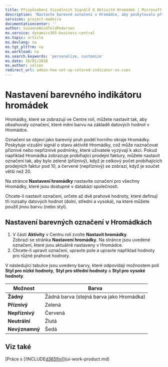 ```yaml
---
title: Přizpůsobení Vizuálních Signálů O Aktivitě Hromádek | Microsoft Docs
description: 'Nastavte barevné označení v Hromádce, aby poskytovalo přizpůsobený vizuální signál aktivitě hromádky.'
services: project-madeira
documentationcenter: ''
author: SusanneWindfeldPedersen
ms.service: dynamics365-business-central
ms.topic: article
ms.devlang: na
ms.tgt_pltfrm: na
ms.workload: na
ms.search.keywords: 'personalize, customize'
ms.date: 10/01/2018
ms.author: solsen
redirect_url: admin-how-set-up-colored-indicator-on-cues
---
```

# <a name="set-up-a-colored-indicator-on-cues"></a>Nastavení barevného indikátoru hromádek
Hromádky, které se zobrazují ve Centre rolí, můžete nastavit tak, aby obsahovaly označení, které mění barvu na základě datových hodnot v Hromádce.

Označení se objeví jako barevný pruh podél horního okraje Hromádky. Poskytuje vizuální signál o stavu aktivitě Hromádky, což může naznačovat příznivé nebo nepříznivé podmínky, které uživatele vyzývají k akci. Pokud například Hromádka zobrazuje probíhající prodejní faktury, můžete nastavit označení tak, aby bylo zelené (příznivý), když je celkový počet probíhajících prodejních faktur pod 10, a červené (nepříznivý) se zobrazí, když je součet větší než 20.

Na stránce **Nastavení hromádky** nastavíte označení pro všechny Hromádky, které jsou dostupné v databázi společnosti.

Chcete-li nastavit označení, určete až dvě prahové hodnoty, které definují tři rozsahy datových hodnot (dolní, střední a vysoká), na které můžete použít jinou barvu (nebo styl).

## <a name="to-set-up-colored-indicators-on-cues"></a>Nastavení barevných označení v Hromádkách
1. V části **Aktivity** v Centru rolí zvolte **Nastavit hromádky**.  
   Zobrazí se stránka **Nastavení hromádky**. Na stránce jsou uvedené označení, které jsou aktuálně nastaveny v Hromádce.
2. Chcete-li upravit označení, upravte pole a upravte například hodnoty pro různé prahové hodnoty.

V následující tabulce jsou uvedeny barvy, které odpovídají možnostem polí **Styl pro nízké hodnoty**, **Styl pro střední hodnoty** a **Styl pro vysoké hodnoty**.

| Možnost | Barva |
| --- | --- |
| **Žádný** | Žádná barva (stejná barva jako Hromádka) |
| **Příznivý** | Zelená |
| **Nepříznivý** | Červená |
| **Neutrální** | Žlutá |
| **Nevýznamný** | Šedá |

## <a name="see-also"></a>Viz také
[Práce s [!INCLUDE[d365fin](includes/d365fin_md.md)]](ui-work-product.md)

